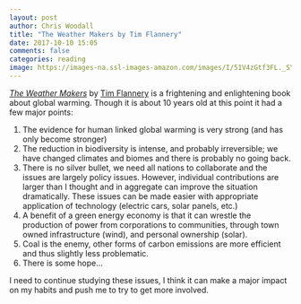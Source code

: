 ```yaml
---
layout: post
author: Chris Woodall
title: "The Weather Makers by Tim Flannery"
date: 2017-10-10 15:05
comments: false
categories: reading
image: https://images-na.ssl-images-amazon.com/images/I/51V4zGtf3FL._SY346_.jpg
---
```


_[The Weather Makers]_ by [Tim Flannery] is a frightening and enlightening book about global warming. Though it is about 10 years old at this point it had a few major points:

1. The evidence for human linked global warming is very strong (and has only become stronger)
2. The reduction in biodiversity is intense, and probably irreversible; we have changed climates and biomes and there is probably no going back.
3. There is no silver bullet, we need all nations to collaborate and the issues are largely policy issues. However, individual contributions are larger than I thought and in aggregate can improve the situation dramatically. These issues can be made easier with appropriate application of technology (electric cars, solar panels, etc.)
4. A benefit of a green energy economy is that it can wrestle the production of power from corporations to communities, through town owned infrastructure (wind), and personal ownership (solar).
5. Coal is the enemy, other forms of carbon emissions are more efficient and thus slightly less problematic.
6. There is some hope... 

I need to continue studying these issues, I think it can make a major impact on my habits and push me to try to get more involved.

[The Weather Makers]: https://www.amazon.com/dp/B008RZKO6A
[Tim Flannery]: http://www.timflannery.com/
